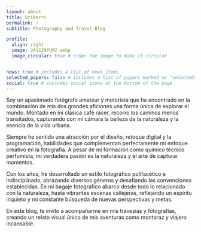 ```yaml
---
layout: about
title: Uribarri
permalink: /
subtitle: Photography and Travel Blog

profile:
  align: right
  image: 241129PUM2.webp
  image_circular: true # crops the image to make it circular


news: true # includes a list of news items
selected_papers: false # includes a list of papers marked as "selected={true}"
social: true # includes social icons at the bottom of the page
---
```


Soy un apasionado fotógrafo amateur y motorista que ha encontrado en la combinación de mis dos grandes aficiones una forma única de explorar el mundo. Montado en mi clásica café racer, recorro los caminos menos transitados, capturando con mi cámara la belleza de la naturaleza y la esencia de la vida urbana. 

Siempre he sentido una atracción por el diseño, retoque digital y la programación, habilidades que complementan perfectamente mi enfoque creativo en la fotografía. A pesar de mi formación como químico técnico perfumista, mi verdadera pasión es la naturaleza y el arte de capturar momentos.

Con los años, he desarrollado un estilo fotográfico polifacético e indisciplinado, abrazando diversos géneros y desafiando las convenciones establecidas. En mi bagaje fotográfico abarco desde todo lo relacionado con la naturaleza, hasta vibrantes escenas callejeras, reflejando un espíritu inquieto y mi constante búsqueda de nuevas perspectivas y metas.

En este blog, te invito a acompañarme en mis travesías y fotografías, creando un relato visual único de mis aventuras como montaraz y viajero incansable.